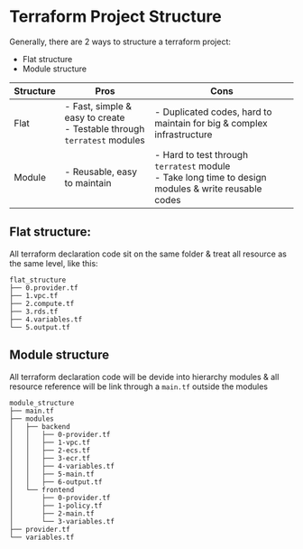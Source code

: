 # Terraform Project Structure

Generally, there are 2 ways to structure a terraform project:

- Flat structure
- Module structure

| Structure | Pros                                                                      | Cons                                                                                                   |
| --------- | ------------------------------------------------------------------------- | ------------------------------------------------------------------------------------------------------ |
| Flat      | - Fast, simple & easy to create<br>- Testable through `terratest` modules | - Duplicated codes, hard to maintain for big & complex infrastructure                                  |
| Module    | - Reusable, easy to maintain                                              | - Hard to test through `terratest` module<br>- Take long time to design modules & write reusable codes |

## Flat structure:

All terraform declaration code sit on the same folder & treat all resource as the same level, like this:

```
flat_structure
├── 0.provider.tf
├── 1.vpc.tf
├── 2.compute.tf
├── 3.rds.tf
├── 4.variables.tf
└── 5.output.tf
```

## Module structure

All terraform declaration code will be devide into hierarchy modules & all resource reference will be link through a `main.tf` outside the modules

```
module_structure
├── main.tf
├── modules
│   ├── backend
│   │   ├── 0-provider.tf
│   │   ├── 1-vpc.tf
│   │   ├── 2-ecs.tf
│   │   ├── 3-ecr.tf
│   │   ├── 4-variables.tf
│   │   ├── 5-main.tf
│   │   ├── 6-output.tf
│   └── frontend
│       ├── 0-provider.tf
│       ├── 1-policy.tf
│       ├── 2-main.tf
│       └── 3-variables.tf
├── provider.tf
└── variables.tf
```

